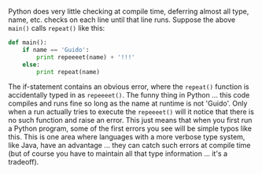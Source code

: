 Python does very little checking at compile time, deferring almost all type, name, etc. checks on each line until that line runs. Suppose the above `main()` calls `repeat()` like this:
    
```python   
def main():
    if name == 'Guido':
        print repeeeet(name) + '!!!'
    else:
        print repeat(name)
```    

The if-statement contains an obvious error, where the `repeat()` function is accidentally typed in as `repeeeet()`. The funny thing in Python ... this code compiles and runs fine so long as the name at runtime is not 'Guido'. Only when a run actually tries to execute the `repeeeet()` will it notice that there is no such function and raise an error. This just means that when you first run a Python program, some of the first errors you see will be simple typos like this. This is one area where languages with a more verbose type system, like Java, have an advantage ... they can catch such errors at compile time (but of course you have to maintain all that type information ... it's a tradeoff).
